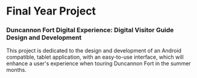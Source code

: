 # Final Year Project
### Duncannon Fort Digital Experience: Digital Visitor Guide Design and Development

This project is dedicated to the design and development of an Android compatible, tablet application, with an easy-to-use interface, which will enhance a user's experience when touring Duncannon Fort in the summer months.

